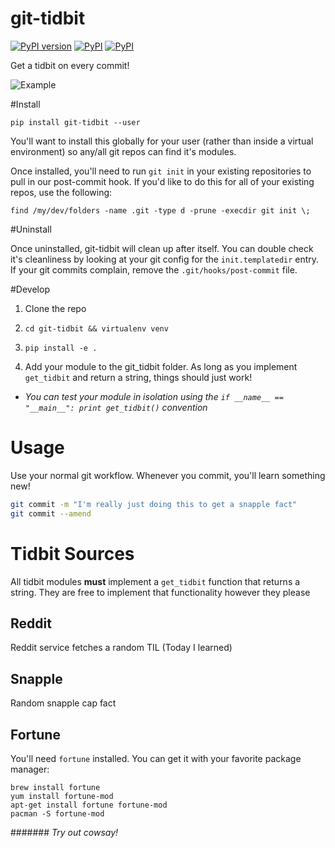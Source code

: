 # git-tidbit

[![PyPI version](https://badge.fury.io/py/git-tidbit.svg)](https://pypi.python.org/pypi/git-tidbit)
[![PyPI](https://img.shields.io/pypi/l/git-tidbit.svg?maxAge=2592000?style=plastic)](https://pypi.python.org/pypi/git-tidbit)
[![PyPI](https://img.shields.io/pypi/dm/git-tidbit.svg?maxAge=2592000?style=plastic)](https://pypi.python.org/pypi/git-tidbit)


Get a tidbit on every commit!

![Example](http://imgur.com/HnNeahT.gif)

#Install
```
pip install git-tidbit --user
```

You'll want to install this globally for your user (rather than inside a virtual environment)
so any/all git repos can find it's modules.

Once installed, you'll need to run `git init` in your existing repositories to pull in our
post-commit hook. If you'd like to do this for all of your existing repos, use the following:

`find /my/dev/folders -name .git -type d -prune -execdir git init \;`

#Uninstall

Once uninstalled, git-tidbit will clean up after itself. You can double check it's cleanliness by looking at your git config for the `init.templatedir` entry. If your git commits complain, remove the `.git/hooks/post-commit` file.

#Develop

1. Clone the repo

2. `cd git-tidbit && virtualenv venv`

3. `pip install -e .`

4. Add your module to the git_tidbit folder. As long as you implement `get_tidbit` and return a string, things should just work!
 - *You can test your module in isolation using the `if __name__ == "__main__": print get_tidbit()` convention*


# Usage

Use your normal git workflow. Whenever you commit, you'll learn something new!

```sh
git commit -m "I'm really just doing this to get a snapple fact"
git commit --amend
```

# Tidbit Sources

All tidbit modules **must** implement a `get_tidbit` function
that returns a string. They are free to implement that functionality however they please

## Reddit
Reddit service fetches a random TIL (Today I learned)

## Snapple
Random snapple cap fact

## Fortune

You'll need `fortune` installed. You can get it with your favorite package manager:

```
brew install fortune
yum install fortune-mod
apt-get install fortune fortune-mod
pacman -S fortune-mod
```

####### *Try out cowsay!*




